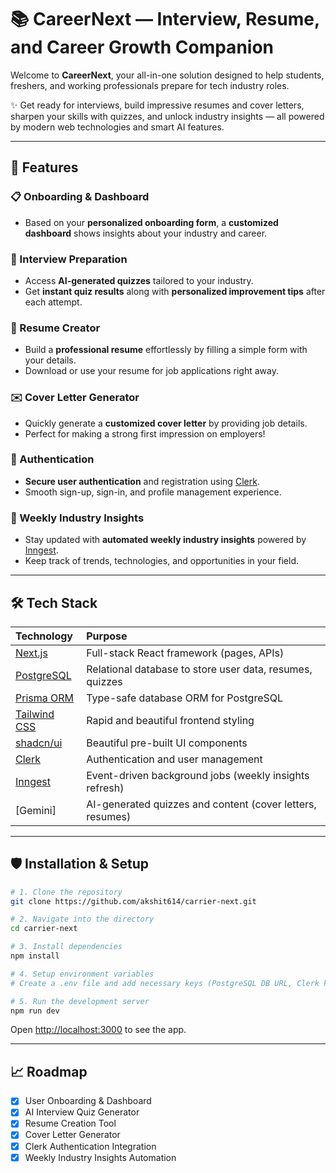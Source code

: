 # 📚 CareerNext — Interview, Resume, and Career Growth Companion

Welcome to **CareerNext**, your all-in-one solution designed to help students, freshers, and working professionals prepare for tech industry roles.

✨ Get ready for interviews, build impressive resumes and cover letters, sharpen your skills with quizzes, and unlock industry insights — all powered by modern web technologies and smart AI features.

---

## 🚀 Features

### 📋 Onboarding & Dashboard
- Based on your **personalized onboarding form**, a **customized dashboard** shows insights about your industry and career.

### 🎯 Interview Preparation
- Access **AI-generated quizzes** tailored to your industry.
- Get **instant quiz results** along with **personalized improvement tips** after each attempt.

### 📄 Resume Creator
- Build a **professional resume** effortlessly by filling a simple form with your details.
- Download or use your resume for job applications right away.

### ✉️ Cover Letter Generator
- Quickly generate a **customized cover letter** by providing job details.
- Perfect for making a strong first impression on employers!

### 🔐 Authentication
- **Secure user authentication** and registration using [Clerk](https://clerk.dev/).
- Smooth sign-up, sign-in, and profile management experience.

### 🔄 Weekly Industry Insights
- Stay updated with **automated weekly industry insights** powered by [Inngest](https://www.inngest.com/).
- Keep track of trends, technologies, and opportunities in your field.

---

## 🛠️ Tech Stack

| Technology | Purpose |
|:---|:---|
| [Next.js](https://nextjs.org/) | Full-stack React framework (pages, APIs) |
| [PostgreSQL](https://www.postgresql.org/) | Relational database to store user data, resumes, quizzes |
| [Prisma ORM](https://www.prisma.io/) | Type-safe database ORM for PostgreSQL |
| [Tailwind CSS](https://tailwindcss.com/) | Rapid and beautiful frontend styling |
| [shadcn/ui](https://ui.shadcn.dev/) | Beautiful pre-built UI components |
| [Clerk](https://clerk.dev/) | Authentication and user management |
| [Inngest](https://www.inngest.com/) | Event-driven background jobs (weekly insights refresh) |
| [Gemini]| AI-generated quizzes and content (cover letters, resumes) |

---

## 🛡️ Installation & Setup

```bash
# 1. Clone the repository
git clone https://github.com/akshit614/carrier-next.git

# 2. Navigate into the directory
cd carrier-next

# 3. Install dependencies
npm install

# 4. Setup environment variables
# Create a .env file and add necessary keys (PostgreSQL DB URL, Clerk keys, OpenAI keys, etc.)

# 5. Run the development server
npm run dev
```

Open [http://localhost:3000](http://localhost:3000) to see the app.

---

## 📈 Roadmap

- [x] User Onboarding & Dashboard
- [x] AI Interview Quiz Generator
- [x] Resume Creation Tool
- [x] Cover Letter Generator
- [x] Clerk Authentication Integration
- [x] Weekly Industry Insights Automation

